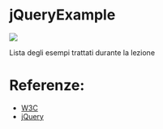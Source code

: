 # jQueryExample


![](https://upload.wikimedia.org/wikipedia/commons/d/d3/Logo_jQuery.svg)

Lista degli esempi trattati durante la lezione

# Referenze:

  - [W3C]
  - [jQuery]



[//]: # (These are reference links used in the body of this note and get stripped out when the markdown processor does its job. There is no need to format nicely because it shouldn't be seen. Thanks SO - http://stackoverflow.com/questions/4823468/store-comments-in-markdown-syntax)


   [jQuery]: <https://jquery.com/>
   [W3C]: <https://www.w3schools.com/jquery/>

